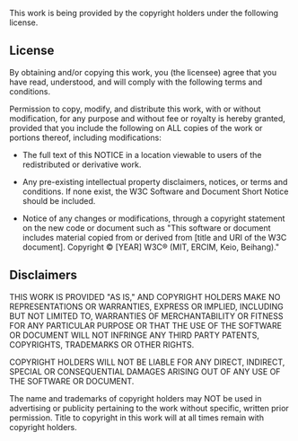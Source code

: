 This work is being provided by the copyright holders under the following
license.

License
-------

By obtaining and/or copying this work, you (the licensee) agree that you have
read, understood, and will comply with the following terms and conditions.

Permission to copy, modify, and distribute this work, with or without
modification, for any purpose and without fee or royalty is hereby granted,
provided that you include the following on ALL copies of the work or portions
thereof, including modifications:

* The full text of this NOTICE in a location viewable to users of the
  redistributed or derivative work.

* Any pre-existing intellectual property disclaimers, notices, or terms and
  conditions. If none exist, the W3C Software and Document Short Notice should
  be included.

* Notice of any changes or modifications, through a copyright statement on the
  new code or document such as "This software or document includes material
  copied from or derived from [title and URI of the W3C document].
  Copyright © [YEAR] W3C® (MIT, ERCIM, Keio, Beihang)."

Disclaimers
-----------

THIS WORK IS PROVIDED "AS IS," AND COPYRIGHT HOLDERS MAKE NO REPRESENTATIONS OR
WARRANTIES, EXPRESS OR IMPLIED, INCLUDING BUT NOT LIMITED TO, WARRANTIES OF
MERCHANTABILITY OR FITNESS FOR ANY PARTICULAR PURPOSE OR THAT THE USE OF THE
SOFTWARE OR DOCUMENT WILL NOT INFRINGE ANY THIRD PARTY PATENTS, COPYRIGHTS,
TRADEMARKS OR OTHER RIGHTS.

COPYRIGHT HOLDERS WILL NOT BE LIABLE FOR ANY DIRECT, INDIRECT, SPECIAL OR
CONSEQUENTIAL DAMAGES ARISING OUT OF ANY USE OF THE SOFTWARE OR DOCUMENT.

The name and trademarks of copyright holders may NOT be used in advertising or
publicity pertaining to the work without specific, written prior permission.
Title to copyright in this work will at all times remain with copyright holders.
